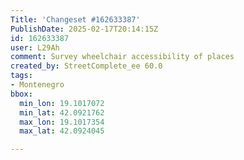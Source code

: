 ```yaml
---
Title: 'Changeset #162633387'
PublishDate: 2025-02-17T20:14:15Z
id: 162633387
user: L29Ah
comment: Survey wheelchair accessibility of places
created_by: StreetComplete_ee 60.0
tags:
- Montenegro
bbox:
  min_lon: 19.1017072
  min_lat: 42.0921762
  max_lon: 19.1017354
  max_lat: 42.0924045

---
```

